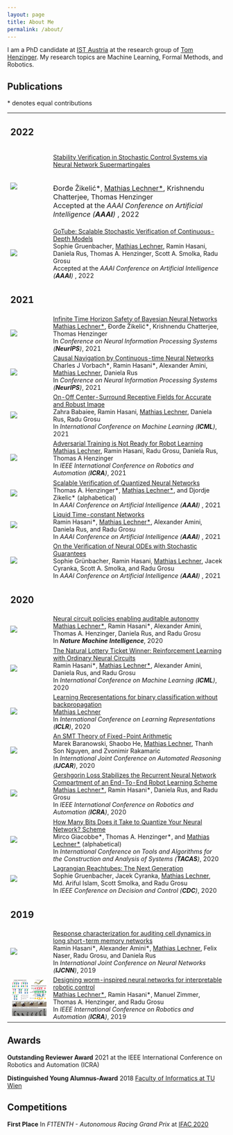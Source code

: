 ```yaml
---
layout: page
title: About Me
permalink: /about/
---
```

<!-- ![]({{ site.baseurl }}/images/merged.jpg) -->

I am a PhD candidate at [IST Austria](https://ist.ac.at/) at the research group of [Tom
Henzinger](https://ist.ac.at/en/research/henzinger-group/).
My research topics are Machine Learning, Formal Methods, and Robotics.

## Publications

\* denotes equal contributions

<p>
<table style="border: none; border-collapse: collapse;">
    <tbody>
        <tr>
            <td>
                <h2>2022</h2>
            </td>
        </tr>
        <tr>
            <td><img src="/pages/images/thumbnails/aaai22.png" width="128px" /></td>
            <td>
                <p><a href="">Stability Verification in Stochastic Control Systems via Neural Network
                        Supermartingales</a></p>
                <p style="font-size: 16px;">
                    <br />Đorđe Žikelić*, <u>Mathias Lechner*</u>, Krishnendu Chatterjee, Thomas Henzinger
                    <br />
                    Accepted at the <i>AAAI Conference on Artificial Intelligence (<b>AAAI</b>) </i>, 2022
                </p>
            </td>
        </tr>
        <tr>
            <td><img src="/pages/images/thumbnails/gotube.png" width="128px" /></td>
            <td><a href="">GoTube: Scalable Stochastic Verification of Continuous-Depth Models</a>
                <br />Sophie Gruenbacher, <u>Mathias Lechner</u>, Ramin Hasani, Daniela Rus, Thomas A. Henzinger, Scott
                A.
                Smolka, Radu Grosu
                <br />
                Accepted at the <i>AAAI Conference on Artificial Intelligence (<b>AAAI</b>) </i>, 2022
            </td>
        </tr>
        <tr>
            <td>
                <h2>2021</h2>
            </td>
        </tr>
        <tr>
            <td><img src="/pages/images/thumbnails/bnn.png" width="128px" /></td>
            <td><a href="https://proceedings.neurips.cc/paper/2021/file/544defa9fddff50c53b71c43e0da72be-Paper.pdf">Infinite
                    Time Horizon Safety of Bayesian Neural Networks</a>
                <br /><u>Mathias Lechner*</u>, Đorđe Žikelić*, Krishnendu Chatterjee, Thomas Henzinger
                <br />
                In <i>Conference on Neural Information Processing Systems (<b>NeurIPS</b>)</i>, 2021
            </td>
        </tr>
        <tr>
            <td><img src="/pages/images/thumbnails/drone21.png" width="128px" /></td>
            <td><a href="https://proceedings.neurips.cc/paper/2021/file/67ba02d73c54f0b83c05507b7fb7267f-Paper.pdf">Causal
                    Navigation by Continuous-time Neural Networks</a>
                <br />Charles J Vorbach*, Ramin Hasani*, Alexander Amini, <u>Mathias Lechner</u>, Daniela Rus
                <br />
                In <i>Conference on Neural Information Processing Systems (<b>NeurIPS</b>)</i>, 2021
            </td>
        </tr>
        <tr>
            <td><img src="/pages/images/thumbnails/icml21.png" width="128px" /></td>
            <td><a href="http://proceedings.mlr.press/v139/babaiee21a/babaiee21a.pdf">On-Off Center-Surround Receptive
                    Fields for Accurate and Robust Image</a>
                <br />Zahra Babaiee, Ramin Hasani, <u>Mathias Lechner</u>, Daniela Rus, Radu Grosu
                <br />
                In <i>International Conference on Machine Learning (<b>ICML</b>)</i>, 2021
            </td>
        </tr>
        <tr>
            <td><img src="/pages/images/thumbnails/icra21.png" width="128px" /></td>
            <td><a href="https://arxiv.org/pdf/2103.08187.pdf">Adversarial Training is Not Ready for Robot Learning</a>
                <br /><u>Mathias Lechner</u>, Ramin Hasani, Radu Grosu, Daniela Rus, Thomas A Henzinger
                <br />
                In <i>IEEE International Conference on Robotics and Automation (<b>ICRA</b>)</i>, 2021
            </td>
        </tr>
        <tr>
            <td><img src="/pages/images/thumbnails/aaai21.png" width="128px" /></td>
            <td><a href="https://ojs.aaai.org/index.php/AAAI/article/view/16496/16303">Scalable Verification of
                    Quantized Neural Networks</a>
                <br />Thomas A. Henzinger*, <u>Mathias Lechner*</u>, and Djordje Zikelic* (alphabetical)
                <br />
                In <i>AAAI Conference on Artificial Intelligence (<b>AAAI</b>) </i>, 2021
            </td>
        </tr>
        <tr>
            <td><img src="/pages/images/thumbnails/aaai21.png" width="128px" /></td>
            <td><a href="https://ojs.aaai.org/index.php/AAAI/article/view/16936/16743">Liquid Time-constant Networks</a>
                <br />Ramin Hasani*, <u>Mathias Lechner*</u>, Alexander Amini, Daniela Rus, and Radu Grosu
                <br />
                In <i>AAAI Conference on Artificial Intelligence (<b>AAAI</b>) </i>, 2021
            </td>
        </tr>
        <tr>
            <td><img src="/pages/images/thumbnails/aaai21.png" width="128px" /></td>
            <td><a href="https://ojs.aaai.org/index.php/AAAI/article/view/17372/17179">On the Verification of Neural
                    ODEs with Stochastic
                    Guarantees</a>
                <br />Sophie Grünbacher, Ramin Hasani, <u>Mathias Lechner</u>, Jacek Cyranka, Scott A. Smolka, and Radu
                Grosu
                <br />
                In <i>AAAI Conference on Artificial Intelligence (<b>AAAI</b>) </i>, 2021
            </td>
        </tr>
        <tr>
            <td>
                <h2>2020</h2>
            </td>
        </tr>
        <tr>
            <td><img src="/pages/images/thumbnails/nmi20.png" width="128px" /></td>
            <td><a href="https://publik.tuwien.ac.at/files/publik_292280.pdf">Neural circuit policies enabling auditable
                    autonomy</a>
                <br /><u>Mathias Lechner*</u>, Ramin Hasani*, Alexander Amini, Thomas A. Henzinger, Daniela Rus,
                and Radu Grosu
                <br />
                In <b><i>Nature Machine Intelligence</i></b>, 2020
            </td>
        </tr>
        <tr>
            <td><img src="/pages/images/thumbnails/icml20.png" width="128px" /></td>
            <td><a href="https://proceedings.icml.cc/static/paper_files/icml/2020/2398-Paper.pdf">The Natural Lottery
                    Ticket Winner: Reinforcement Learning with Ordinary Neural
                    Circuits</a>
                <br />Ramin Hasani*, <u>Mathias Lechner*</u>, Alexander Amini, Daniela Rus, and Radu Grosu
                <br />
                In <i>International Conference on Machine Learning (<b>ICML</b>)</i>, 2020
            </td>
        </tr>
        <tr>
            <td><img src="/pages/images/thumbnails/mdfa.png" width="128px" /></td>
            <td><a href="https://openreview.net/forum?id=Bke61krFvS">Learning Representations for binary classification
                    without backpropagation</a>
                <br /><u>Mathias Lechner</u>
                <br />
                In <i>International Conference on Learning Representations (<b>ICLR</b>)</i>, 2020
            </td>
        </tr>
        <tr>
            <td><img src="/pages/images/thumbnails/ijcar20.png" width="128px" /></td>
            <td><a href="https://soarlab.org/papers/2020_ijcar_bhlnr.pdf">An SMT Theory of Fixed-Point Arithmetic</a>
                <br />Marek Baranowski, Shaobo He, <u>Mathias Lechner</u>, Thanh Son Nguyen, and Zvonimir Rakamaric
                <br />
                In <i>International Joint Conference on Automated Reasoning (<b>IJCAR</b>)</i>, 2020
            </td>
        </tr>
        <tr>
            <td><img src="/pages/images/thumbnails/icra20.png" width="128px" /></td>
            <td><a href="https://ti.tuwien.ac.at/cps/people/grosu/files/icra20.pdf">Gershgorin Loss Stabilizes the
                    Recurrent Neural Network Compartment of an End-To-End Robot
                    Learning
                    Scheme</a>
                <br /><u>Mathias Lechner*</u>, Ramin Hasani*, Daniela Rus, and Radu Grosu
                <br />
                In <i>IEEE International Conference on Robotics and Automation (<b>ICRA</b>)</i>, 2020
            </td>
        </tr>
        <tr>
            <td><img src="/pages/images/thumbnails/icra20.png" width="128px" /></td>
            <td><a href="https://link.springer.com/chapter/10.1007/978-3-030-45237-7_5">How Many Bits Does it Take to
                    Quantize Your Neural
                    Network?
                    Scheme</a>
                <br />
                Mirco Giacobbe*, Thomas A. Henzinger*, and <u>Mathias Lechner*</u> (alphabetical)
                <br />
                In <i>International Conference on Tools and Algorithms for the Construction and Analysis of Systems
                    (<b>TACAS</b>)</i>, 2020
            </td>
        </tr>
        <tr>
            <td><img src="/pages/images/thumbnails/icra20.png" width="128px" /></td>
            <td><a href="https://ti.tuwien.ac.at/cps/people/grosu/files/cdc20.pdf">Lagrangian Reachtubes: The Next
                    Generation
                </a>
                <br />
                Sophie Gruenbacher, Jacek Cyranka, <u>Mathias Lechner</u>, Md. Ariful Islam, Scott Smolka, and Radu
                Grosu
                <br />
                In <i>IEEE Conference on Decision and Control
                    (<b>CDC</b>)</i>, 2020
            </td>
        </tr>
        <tr>
            <td>
                <h2>2019</h2>
            </td>
        </tr>
        <tr>
            <td><img src="/pages/images/thumbnails/ijcnn19.png" width="128px" /></td>
            <td><a href="https://ti.tuwien.ac.at/cps/people/grosu/files/ijcnn19.pdf">Response characterization for
                    auditing cell dynamics in long short-term memory
                    networks</a>
                <br />Ramin Hasani*, Alexander Amini*, <u>Mathias Lechner</u>, Felix Naser, Radu Grosu, and Daniela Rus
                <br />
                In <i>International Joint Conference on Neural Networks (<b>IJCNN</b>)</i>, 2019
            </td>
        </tr>
        <tr>
            <td><img src="/images//thumbnails/icra19.png" width="128px" /></td>
            <td><a href="https://ieeexplore.ieee.org/document/8793840">Designing worm-inspired neural networks for
                    interpretable robotic
                    control</a>
                <br /><u>Mathias Lechner*</u>, Ramin Hasani*, Manuel Zimmer, Thomas A. Henzinger, and Radu Grosu
                <br />
                In <i>IEEE International Conference on Robotics and Automation (<b>ICRA</b>)</i>, 2019
            </td>
        </tr>
    </tbody>
</table>
</p>

## Awards

**Outstanding Reviewer Award** 2021 at the IEEE International Conference on Robotics and Automation (ICRA)

**Distinguished Young Alumnus-Award** 2018 [Faculty of Informatics at TU
Wien](http://www.informatik.tuwien.ac.at/studium/studierende/epilog/2017ws)


## Competitions

**First Place** In *F1TENTH - Autonomous Racing Grand Prix* at [IFAC 2020](https://f1tenth.org/ifac2020.html)